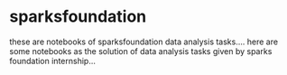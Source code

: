 # sparksfoundation
these are notebooks of sparksfoundation data analysis tasks....
here are some notebooks as the solution of data analysis tasks given by sparks foundation internship...
